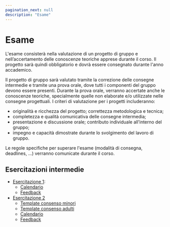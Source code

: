 ```yaml
---
pagination_next: null
description: "Esame"
---
```


# Esame

L'esame consisterà nella valutazione di un progetto di gruppo e nell’accertamento delle conoscenze teoriche apprese durante il corso. Il progetto sarà quindi obbligatorio e dovrà essere consegnato durante l'anno accademico.

Il progetto di gruppo sarà valutato tramite la correzione delle consegne intermedie e tramite una prova orale, dove tutti i componenti del gruppo devono essere presenti. Durante la prova orale, verranno accertate anche le conoscenze teoriche, specialmente quelle non elaborate e/o utilizzate nelle consegne progettuali. I criteri di valutazione per i progetti includeranno: 
- originalità e ricchezza del progetto; correttezza metodologica e tecnica; 
- completezza e qualità comunicativa delle consegne intermedia; 
- presentazione e discussione orale; contributo individuale all’interno del gruppo; 
- impegno e capacità dimostrate durante lo svolgimento del lavoro di gruppo.

Le regole specifiche per superare l'esame (modalità di consegna, deadlines, ...) verranno comunicate durante il corso.


## Esercitazioni intermedie

* [Esercitazione 1](https://elite.polito.it/materiale-benesseredigitale-2023/slide/E01-journeymap.pdf):
    * [Calendario](https://docs.google.com/spreadsheets/d/1pHqrJLpQctYr0fVXJvkxuJ4LVYY2N_qTRWTDYhOY7rw/edit?usp=sharing)
    * [Feedback](https://docs.google.com/document/d/14ILX5KcAtOiljt7PqKoMCNUdn2xhYXEtrrbUg4uD0P0/edit?usp=sharing) 
* [Esercitazione 2](https://elite.polito.it/materiale-benesseredigitale-2023/slide/E02-needfinding.pdf)
    * [Template consenso minori](https://docs.google.com/document/d/16RK4r2BfUzgAJRO17VAkGoeE_-zKioSi0xiuCFbiGPI/edit?usp=sharing)
    * [Template consenso adulti](https://docs.google.com/document/d/16PhEKEeyu-0HlloUAvDmACATgraXu3KnGjv7BxPI8AM/edit?usp=sharing)
    * [Calendario](https://docs.google.com/spreadsheets/d/1-VTPNVk-r3X3yk_44kUpuRZVXUfXhM-fBx9Z4RqEz0g/edit?usp=sharing)
    * [Feedback](https://docs.google.com/document/d/1_y2y4w1aHPZHHM5NvAjeP1EBHcpG7zO7ok6HD_IqWCc/edit?usp=sharing)